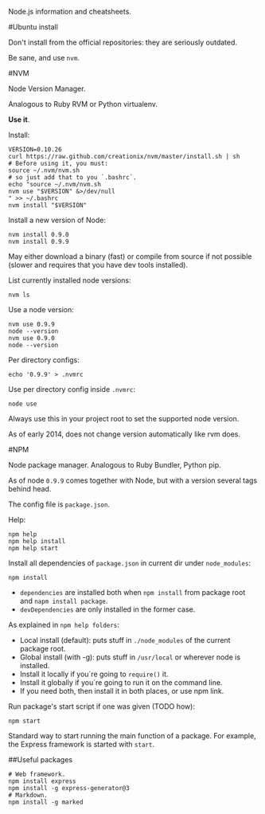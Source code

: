 Node.js information and cheatsheets.

#Ubuntu install

Don't install from the official repositories: they are seriously outdated.

Be sane, and use `nvm`.

#NVM

Node Version Manager.

Analogous to Ruby RVM or Python virtualenv.

**Use it**.

Install:

    VERSION=0.10.26
    curl https://raw.github.com/creationix/nvm/master/install.sh | sh
    # Before using it, you must:
    source ~/.nvm/nvm.sh
    # so just add that to you `.bashrc`.
    echo "source ~/.nvm/nvm.sh
    nvm use "$VERSION" &>/dev/null
    " >> ~/.bashrc
    nvm install "$VERSION"

Install a new version of Node:

    nvm install 0.9.0
    nvm install 0.9.9

May either download a binary (fast) or compile from source if not possible (slower and requires that you have dev tools installed).

List currently installed node versions:

    nvm ls

Use a node version:

    nvm use 0.9.9
    node --version
    nvm use 0.9.0
    node --version

Per directory configs:

    echo '0.9.9' > .nvmrc

Use per directory config inside `.nvmrc`:

    node use

Always use this in your project root to set the supported node version.

As of early 2014, does not change version automatically like rvm does.

#NPM

Node package manager. Analogous to Ruby Bundler, Python pip.

As of node `0.9.9` comes together with Node, but with a version several tags behind head.

The config file is `package.json`.

Help:

    npm help
    npm help install
    npm help start

Install all dependencies of `package.json` in current dir under `node_modules`:

    npm install

- `dependencies` are installed both when `npm install` from package root and `napm install package`.
- `devDependencies` are only installed in the former case.

As explained in `npm help folders`:

- Local install (default): puts stuff in `./node_modules` of the current package root.
- Global install (with -g): puts stuff in `/usr/local` or wherever node is installed.
- Install it locally if you´re going to `require()` it.
- Install it globally if you´re going to run it on the command line.
- If you need both, then install it in both places, or use npm link.

Run package's start script if one was given (TODO how):

    npm start

Standard way to start running the main function of a package. For example, the Express framework is started with `start`.

##Useful packages

    # Web framework.
    npm install express
    npm install -g express-generator@3
    # Markdown.
    npm install -g marked

